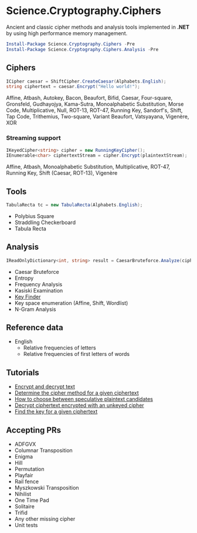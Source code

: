 ﻿# Science.Cryptography.Ciphers
Ancient and classic cipher methods and analysis tools implemented in **.NET** by using high performance memory management.

```PowerShell
Install-Package Science.Cryptography.Ciphers -Pre
Install-Package Science.Cryptography.Ciphers.Analysis -Pre
```

## Ciphers
```C#
ICipher caesar = ShiftCipher.CreateCaesar(Alphabets.English);
string ciphertext = caesar.Encrypt("Hello world!");
```

Affine, Atbash, Autokey, Bacon, Beaufort, Bifid, Caesar, Four-square, Gronsfeld, Gudhayojya, Kama-Sutra, Monoalphabetic Substitution, Morse Code, Multiplicative, Null, ROT-13, ROT-47, Running Key, Sandorf's, Shift, Tap Code, Trithemius, Two-square, Variant Beaufort, Vatsyayana, Vigenère, XOR

### Streaming support
```C#
IKeyedCipher<string> cipher = new RunningKeyCipher();
IEnumerable<char> ciphertextStream = cipher.Encrypt(plaintextStream);
```

Affine, Atbash, Monoalphabetic Substitution, Multiplicative, ROT-47, Running Key, Shift (Caesar, ROT-13), Vigenère

## Tools
```C#
TabulaRecta tc = new TabulaRecta(Alphabets.English);
```

* Polybius Square
* Straddling Checkerboard
* Tabula Recta

## Analysis
```C#
IReadOnlyDictionary<int, string> result = CaesarBruteforce.Analyze(ciphertext);
```

* Caesar Bruteforce
* Entropy
* Frequency Analysis
* Kasiski Examination
* [Key Finder](https://github.com/Peter-Juhasz/Science.Cryptography.Ciphers/wiki/Find-the-key-for-a-given-ciphertext)
* Key space enumeration (Affine, Shift, Wordlist)
* N-Gram Analysis

## Reference data
* English
  * Relative frequencies of letters
  * Relative frequencies of first letters of words

## Tutorials
* [Encrypt and decrypt text](https://github.com/Peter-Juhasz/Science.Cryptography.Ciphers/wiki/Encrypt-and-decrypt-text)
* [Determine the cipher method for a given ciphertext](https://github.com/Peter-Juhasz/Science.Cryptography.Ciphers/wiki/Determine-the-cipher-method-for-a-given-ciphertext)
* [How to choose between speculative plaintext candidates](https://github.com/Peter-Juhasz/Science.Cryptography.Ciphers/wiki/How-to-choose-between-speculative-plaintext-candidates)
* [Decrypt ciphertext encrypted with an unkeyed cipher](https://github.com/Peter-Juhasz/Science.Cryptography.Ciphers/wiki/Decrypt-ciphertext-encrypted-with-an-unkeyed-cipher)
* [Find the key for a given ciphertext](https://github.com/Peter-Juhasz/Science.Cryptography.Ciphers/wiki/Find-the-key-for-a-given-ciphertext)

## Accepting PRs
* ADFGVX
* Columnar Transposition 
* Enigma
* Hill
* Permutation
* Playfair
* Rail fence
* Myszkowski Transposition
* Nihilist
* One Time Pad
* Solitaire
* Trifid
* Any other missing cipher
* Unit tests